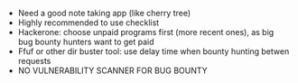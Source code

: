 - Need a good note taking app (like cherry tree)
- Highly recommended to use checklist
- Hackerone: choose unpaid programs first (more recent ones), as big bug bounty hunters want to get paid
- Ffuf or other dir buster tool: use delay time when bounty hunting betwen requests
- NO VULNERABILITY SCANNER FOR BUG BOUNTY